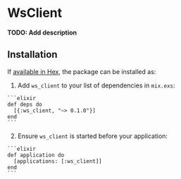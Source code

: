 # WsClient

**TODO: Add description**

## Installation

If [available in Hex](https://hex.pm/docs/publish), the package can be installed as:

  1. Add `ws_client` to your list of dependencies in `mix.exs`:

    ```elixir
    def deps do
      [{:ws_client, "~> 0.1.0"}]
    end
    ```

  2. Ensure `ws_client` is started before your application:

    ```elixir
    def application do
      [applications: [:ws_client]]
    end
    ```

